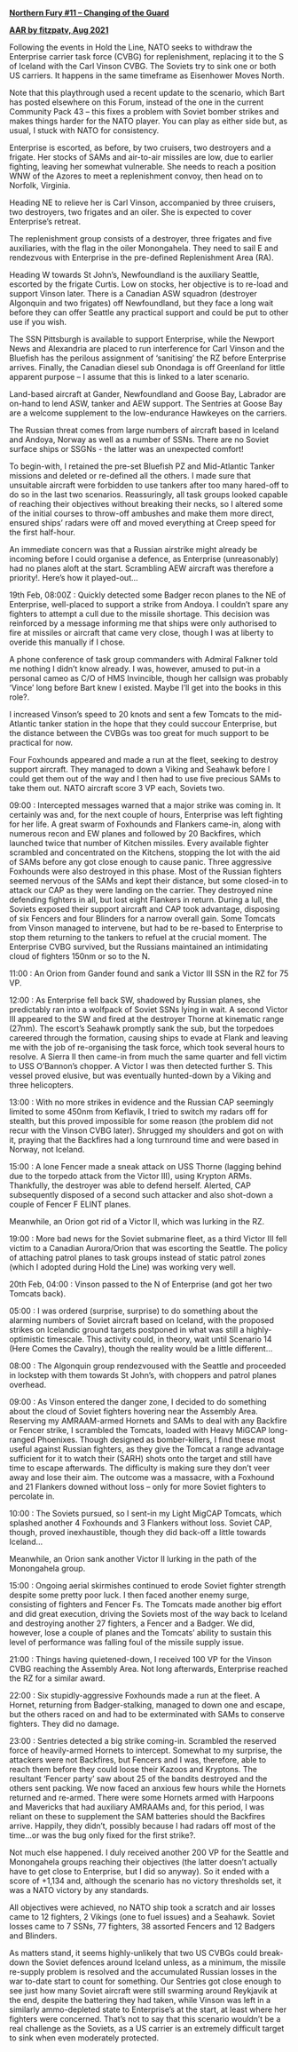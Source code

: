 **<u>Northern Fury \#11 – Changing of the Guard</u>**

**<u>AAR by fitzpatv, Aug 2021</u>**

Following the events in Hold the Line, NATO seeks to withdraw the
Enterprise carrier task force (CVBG) for replenishment, replacing it to
the S of Iceland with the Carl Vinson CVBG. The Soviets try to sink one
or both US carriers. It happens in the same timeframe as Eisenhower
Moves North.  
  
Note that this playthrough used a recent update to the scenario, which
Bart has posted elsewhere on this Forum, instead of the one in the
current Community Pack 43 – this fixes a problem with Soviet bomber
strikes and makes things harder for the NATO player. You can play as
either side but, as usual, I stuck with NATO for consistency.  
  
Enterprise is escorted, as before, by two cruisers, two destroyers and a
frigate. Her stocks of SAMs and air-to-air missiles are low, due to
earlier fighting, leaving her somewhat vulnerable. She needs to reach a
position WNW of the Azores to meet a replenishment convoy, then head on
to Norfolk, Virginia.  
  
Heading NE to relieve her is Carl Vinson, accompanied by three cruisers,
two destroyers, two frigates and an oiler. She is expected to cover
Enterprise’s retreat.  
  
The replenishment group consists of a destroyer, three frigates and five
auxiliaries, with the flag in the oiler Monongahela. They need to sail E
and rendezvous with Enterprise in the pre-defined Replenishment Area
(RA).  
  
Heading W towards St John’s, Newfoundland is the auxiliary Seattle,
escorted by the frigate Curtis. Low on stocks, her objective is to
re-load and support Vinson later. There is a Canadian ASW squadron
(destroyer Algonquin and two frigates) off Newfoundland, but they face a
long wait before they can offer Seattle any practical support and could
be put to other use if you wish.  
  
The SSN Pittsburgh is available to support Enterprise, while the Newport
News and Alexandria are placed to run interference for Carl Vinson and
the Bluefish has the perilous assignment of ‘sanitising’ the RZ before
Enterprise arrives. Finally, the Canadian diesel sub Onondaga is off
Greenland for little apparent purpose – I assume that this is linked to
a later scenario.  
  
Land-based aircraft at Gander, Newfoundland and Goose Bay, Labrador are
on-hand to lend ASW, tanker and AEW support. The Sentries at Goose Bay
are a welcome supplement to the low-endurance Hawkeyes on the
carriers.  
  
The Russian threat comes from large numbers of aircraft based in Iceland
and Andoya, Norway as well as a number of SSNs. There are no Soviet
surface ships or SSGNs - the latter was an unexpected comfort!  
  
To begin-with, I retained the pre-set Bluefish PZ and Mid-Atlantic
Tanker missions and deleted or re-defined all the others. I made sure
that unsuitable aircraft were forbidden to use tankers after too many
hared-off to do so in the last two scenarios. Reassuringly, all task
groups looked capable of reaching their objectives without breaking
their necks, so I altered some of the initial courses to throw-off
ambushes and make them more direct, ensured ships’ radars were off and
moved everything at Creep speed for the first half-hour.  
  
An immediate concern was that a Russian airstrike might already be
incoming before I could organise a defence, as Enterprise (unreasonably)
had no planes aloft at the start. Scrambling AEW aircraft was therefore
a priority!. Here’s how it played-out...  
  
19th Feb, 08:00Z : Quickly detected some Badger recon planes to the NE
of Enterprise, well-placed to support a strike from Andoya. I couldn’t
spare any fighters to attempt a cull due to the missile shortage. This
decision was reinforced by a message informing me that ships were only
authorised to fire at missiles or aircraft that came very close, though
I was at liberty to overide this manually if I chose.  
  
A phone conference of task group commanders with Admiral Falkner told me
nothing I didn’t know already. I was, however, amused to put-in a
personal cameo as C/O of HMS Invincible, though her callsign was
probably ‘Vince’ long before Bart knew I existed. Maybe I’ll get into
the books in this role?.  
  
I increased Vinson’s speed to 20 knots and sent a few Tomcats to the
mid-Atlantic tanker station in the hope that they could succour
Enterprise, but the distance between the CVBGs was too great for much
support to be practical for now.  
  
Four Foxhounds appeared and made a run at the fleet, seeking to destroy
support aircraft. They managed to down a Viking and Seahawk before I
could get them out of the way and I then had to use five precious SAMs
to take them out. NATO aircraft score 3 VP each, Soviets two.  
  
09:00 : Intercepted messages warned that a major strike was coming in.
It certainly was and, for the next couple of hours, Enterprise was left
fighting for her life. A great swarm of Foxhounds and Flankers came-in,
along with numerous recon and EW planes and followed by 20 Backfires,
which launched twice that number of Kitchen missiles. Every available
fighter scrambled and concentrated on the Kitchens, stopping the lot
with the aid of SAMs before any got close enough to cause panic. Three
aggressive Foxhounds were also destroyed in this phase. Most of the
Russian fighters seemed nervous of the SAMs and kept their distance, but
some closed-in to attack our CAP as they were landing on the carrier.
They destroyed nine defending fighters in all, but lost eight Flankers
in return. During a lull, the Soviets exposed their support aircraft and
CAP took advantage, disposing of six Fencers and four Blinders for a
narrow overall gain. Some Tomcats from Vinson managed to intervene, but
had to be re-based to Enterprise to stop them returning to the tankers
to refuel at the crucial moment. The Enterprise CVBG survived, but the
Russians maintained an intimidating cloud of fighters 150nm or so to the
N.  
  
11:00 : An Orion from Gander found and sank a Victor III SSN in the RZ
for 75 VP.  
  
12:00 : As Enterprise fell back SW, shadowed by Russian planes, she
predictably ran into a wolfpack of Soviet SSNs lying in wait. A second
Victor III appeared to the SW and fired at the destroyer Thorne at
kinematic range (27nm). The escort’s Seahawk promptly sank the sub, but
the torpedoes careered through the formation, causing ships to evade at
Flank and leaving me with the job of re-organising the task force, which
took several hours to resolve. A Sierra II then came-in from much the
same quarter and fell victim to USS O’Bannon’s chopper. A Victor I was
then detected further S. This vessel proved elusive, but was eventually
hunted-down by a Viking and three helicopters.  
  
13:00 : With no more strikes in evidence and the Russian CAP seemingly
limited to some 450nm from Keflavik, I tried to switch my radars off for
stealth, but this proved impossible for some reason (the problem did not
recur with the Vinson CVBG later). Shrugged my shoulders and got on with
it, praying that the Backfires had a long turnround time and were based
in Norway, not Iceland.  
  
15:00 : A lone Fencer made a sneak attack on USS Thorne (lagging behind
due to the torpedo attack from the Victor III), using Krypton ARMs.
Thankfully, the destroyer was able to defend herself. Alerted, CAP
subsequently disposed of a second such attacker and also shot-down a
couple of Fencer F ELINT planes.  
  
Meanwhile, an Orion got rid of a Victor II, which was lurking in the
RZ.  
  
19:00 : More bad news for the Soviet submarine fleet, as a third Victor
III fell victim to a Canadian Aurora/Orion that was escorting the
Seattle. The policy of attaching patrol planes to task groups instead of
static patrol zones (which I adopted during Hold the Line) was working
very well.  
  
20th Feb, 04:00 : Vinson passed to the N of Enterprise (and got her two
Tomcats back).  
  
05:00 : I was ordered (surprise, surprise) to do something about the
alarming numbers of Soviet aircraft based on Iceland, with the proposed
strikes on Icelandic ground targets postponed in what was still a
highly-optimistic timescale. This activity could, in theory, wait until
Scenario 14 (Here Comes the Cavalry), though the reality would be a
little different…  
  
08:00 : The Algonquin group rendezvoused with the Seattle and proceeded
in lockstep with them towards St John’s, with choppers and patrol planes
overhead.  
  
09:00 : As Vinson entered the danger zone, I decided to do something
about the cloud of Soviet fighters hovering near the Assembly Area.
Reserving my AMRAAM-armed Hornets and SAMs to deal with any Backfire or
Fencer strike, I scrambled the Tomcats, loaded with Heavy MiGCAP
long-ranged Phoenixes. Though designed as bomber-killers, I find these
most useful against Russian fighters, as they give the Tomcat a range
advantage sufficient for it to watch their (SARH) shots onto the target
and still have time to escape afterwards. The difficulty is making sure
they don’t veer away and lose their aim. The outcome was a massacre,
with a Foxhound and 21 Flankers downed without loss – only for more
Soviet fighters to percolate in.  
  
10:00 : The Soviets pursued, so I sent-in my Light MigCAP Tomcats, which
splashed another 4 Foxhounds and 3 Flankers without loss. Soviet CAP,
though, proved inexhaustible, though they did back-off a little towards
Iceland…  
  
Meanwhile, an Orion sank another Victor II lurking in the path of the
Monongahela group.  
  
15:00 : Ongoing aerial skirmishes continued to erode Soviet fighter
strength despite some pretty poor luck. I then faced another enemy
surge, consisting of fighters and Fencer Fs. The Tomcats made another
big effort and did great execution, driving the Soviets most of the way
back to Iceland and destroying another 27 fighters, a Fencer and a
Badger. We did, however, lose a couple of planes and the Tomcats’
ability to sustain this level of performance was falling foul of the
missile supply issue.  
  
21:00 : Things having quietened-down, I received 100 VP for the Vinson
CVBG reaching the Assembly Area. Not long afterwards, Enterprise reached
the RZ for a similar award.  
  
22:00 : Six stupidly-aggressive Foxhounds made a run at the fleet. A
Hornet, returning from Badger-stalking, managed to down one and escape,
but the others raced on and had to be exterminated with SAMs to conserve
fighters. They did no damage.  
  
23:00 : Sentries detected a big strike coming-in. Scrambled the reserved
force of heavily-armed Hornets to intercept. Somewhat to my surprise,
the attackers were not Backfires, but Fencers and I was, therefore, able
to reach them before they could loose their Kazoos and Kryptons. The
resultant ‘Fencer party’ saw about 25 of the bandits destroyed and the
others sent packing. We now faced an anxious few hours while the Hornets
returned and re-armed. There were some Hornets armed with Harpoons and
Mavericks that had auxiliary AMRAAMs and, for this period, I was reliant
on these to supplement the SAM batteries should the Backfires arrive.
Happily, they didn’t, possibly because I had radars off most of the
time...or was the bug only fixed for the first strike?.  
  
Not much else happened. I duly received another 200 VP for the Seattle
and Monongahela groups reaching their objectives (the latter doesn’t
actually have to get close to Enterprise, but I did so anyway). So it
ended with a score of +1,134 and, although the scenario has no victory
thresholds set, it was a NATO victory by any standards.  
  
All objectives were achieved, no NATO ship took a scratch and air losses
came to 12 fighters, 2 Vikings (one to fuel issues) and a Seahawk.
Soviet losses came to 7 SSNs, 77 fighters, 38 assorted Fencers and 12
Badgers and Blinders.  
  
As matters stand, it seems highly-unlikely that two US CVBGs could
break-down the Soviet defences around Iceland unless, as a minimum, the
missile re-supply problem is resolved and the accumulated Russian losses
in the war to-date start to count for something. Our Sentries got close
enough to see just how many Soviet aircraft were still swarming around
Reykjavik at the end, despite the battering they had taken, while Vinson
was left in a similarly ammo-depleted state to Enterprise’s at the
start, at least where her fighters were concerned. That’s not to say
that this scenario wouldn’t be a real challenge as the Soviets, as a US
carrier is an extremely difficult target to sink when even moderately
protected.
